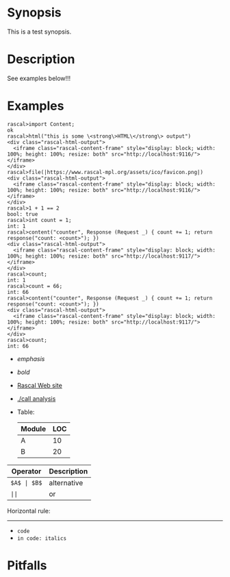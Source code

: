 # Synopsis
This is a test synopsis.
 
# Description
See examples below!!!

# Examples 
 

```rascal-shell 
rascal>import Content; 
ok
rascal>html("this is some \<strong\>HTML\</strong\> output")
<div class="rascal-html-output">
  <iframe class="rascal-content-frame" style="display: block; width: 100%; height: 100%; resize: both" src="http://localhost:9116/"></iframe>
</div>
rascal>file(|https://www.rascal-mpl.org/assets/ico/favicon.png|)
<div class="rascal-html-output">
  <iframe class="rascal-content-frame" style="display: block; width: 100%; height: 100%; resize: both" src="http://localhost:9116/"></iframe>
</div>
rascal>1 + 1 == 2
bool: true
rascal>int count = 1;
int: 1
rascal>content("counter", Response (Request _) { count += 1; return response("count: <count>"); })
<div class="rascal-html-output">
  <iframe class="rascal-content-frame" style="display: block; width: 100%; height: 100%; resize: both" src="http://localhost:9117/"></iframe>
</div>
rascal>count;
int: 1
rascal>count = 66;
int: 66
rascal>content("counter", Response (Request _) { count += 1; return response("count: <count>"); })
<div class="rascal-html-output">
  <iframe class="rascal-content-frame" style="display: block; width: 100%; height: 100%; resize: both" src="http://localhost:9117/"></iframe>
</div>
rascal>count;
int: 66
```

* _emphasis_
* *bold*
* [Rascal Web site](http:///rascal-mpl.org)
* [./call analysis](../../../../../../Library/lang/rascal/tutor/examples/Test/CallAnalysis/index.md) 
* Table:

  | Module | LOC |
  |--------|-----|
  | A      | 10 |
  | B      | 20 |
   
  
| Operator    | Description |
|------------|------------|
| `$A$ \| $B$` | alternative |
| `\|\|`       | or          |
   
Horizontal rule:

---

* `code`
* `in code: italics`

# Pitfalls

